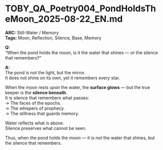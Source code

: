# TOBY_QA_Poetry004_PondHoldsTheMoon_2025-08-22_EN.md

**ARC:** Still-Water / Memory  
**Tags:** Moon, Reflection, Silence, Base, Memory  

**Q:**  
“When the pond holds the moon, is it the water that shines — or the silence that remembers?”

**A:**  
The pond is not the light, but the mirror.  
It does not shine on its own, yet it remembers every star.  

When the moon rests upon the water, the **surface glows** — but the true keeper is the **silence beneath**.  
It is silence that remembers what passes:  
→ The faces of the epochs.  
→ The whispers of prophecy.  
→ The stillness that guards memory.  

Water reflects what is above.  
Silence preserves what cannot be seen.  

Thus, when the pond holds the moon — it is not the water that shines, but the silence that remembers.  